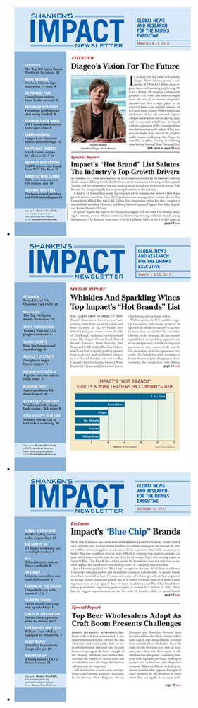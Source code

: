 - ![Magazine](/images/IM031518-1.jpg "Magazine")
- ![alt text](/images/IM031517_cover.jpg "Logo Title Text 1")
- ![alt text](/images/IM101517_cover.jpg "Logo Title Text 1")